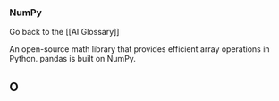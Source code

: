 ### NumPy

Go back to the [[AI Glossary]]


An open-source math library that provides efficient array operations in Python. pandas is built on NumPy.

## O

